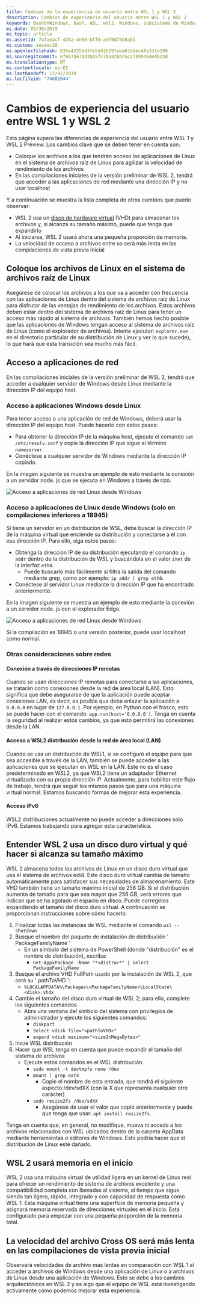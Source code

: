 ```yaml
---
title: Cambios de la experiencia de usuario entre WSL 1 y WSL 2
description: Cambios de experiencia del usuario entre WSL 1 y WSL 2
keywords: BashOnWindows, bash, WSL, wsl2, Windows, subsistema de Windows para Linux, windowssubsystem, Ubuntu, Debian, SuSE, Windows 10
ms.date: 05/30/2019
ms.topic: article
ms.assetid: 7afaeacf-435a-4e58-bff0-a9f0d75b8a51
ms.custom: seodec18
ms.openlocfilehash: 635e4335bd3fe5dd1629faba0168ec4fa331e190
ms.sourcegitcommit: 6f6b7b67dd35b5fc7b582bb7ac27b9936dedb23d
ms.translationtype: MT
ms.contentlocale: es-ES
ms.lasthandoff: 12/02/2019
ms.locfileid: "74681644"
---
```

# <a name="user-experience-changes-between-wsl-1-and-wsl-2"></a>Cambios de experiencia del usuario entre WSL 1 y WSL 2

Esta página supera las diferencias de experiencia del usuario entre WSL 1 y WSL 2 Preview. Los cambios clave que se deben tener en cuenta son:

- Coloque los archivos a los que tendrán acceso las aplicaciones de Linux en el sistema de archivos raíz de Linux para agilizar la velocidad de rendimiento de los archivos
- En las compilaciones iniciales de la versión preliminar de WSL 2, tendrá que acceder a las aplicaciones de red mediante una dirección IP y no usar localhost

Y a continuación se muestra la lista completa de otros cambios que puede observar:

- WSL 2 usa un [disco de hardware virtual](https://en.wikipedia.org/wiki/VHD_(file_format)) (VHD) para almacenar los archivos y, si alcanza su tamaño máximo, puede que tenga que expandirlo
- Al iniciarse, WSL 2 usará ahora una pequeña proporción de memoria.
- La velocidad de acceso a archivos entre so será más lenta en las compilaciones de vista previa inicial

## <a name="place-your-linux-files-in-your-linux-root-file-system"></a>Coloque los archivos de Linux en el sistema de archivos raíz de Linux
Asegúrese de colocar los archivos a los que va a acceder con frecuencia con las aplicaciones de Linux dentro del sistema de archivos raíz de Linux para disfrutar de las ventajas de rendimiento de los archivos. Estos archivos deben estar dentro del sistema de archivos raíz de Linux para tener un acceso más rápido al sistema de archivos. También hemos hecho posible que las aplicaciones de Windows tengan acceso al sistema de archivos raíz de Linux (como el explorador de archivos). Intente ejecutar: `explorer.exe .` en el directorio particular de su distribución de Linux y ver lo que sucede), lo que hará que esta transición sea mucho más fácil. 

## <a name="accessing-network-applications"></a>Acceso a aplicaciones de red
En las compilaciones iniciales de la versión preliminar de WSL 2, tendrá que acceder a cualquier servidor de Windows desde Linux mediante la dirección IP del equipo host.

### <a name="accessing-windows-applications-from-linux"></a>Acceso a aplicaciones Windows desde Linux
Para tener acceso a una aplicación de red de Windows, deberá usar la dirección IP del equipo host. Puede hacerlo con estos pasos:

- Para obtener la dirección IP de la máquina host, ejecute el comando `cat /etc/resolv.conf` y copie la dirección IP que sigue al término `nameserver`. 
- Conéctese a cualquier servidor de Windows mediante la dirección IP copiada.

En la imagen siguiente se muestra un ejemplo de esto mediante la conexión a un servidor node. js que se ejecuta en Windows a través de rizo. 

![Acceso a aplicaciones de red Linux desde Windows](media/wsl2-network-l2w.png)

### <a name="accessing-linux-applications-from-windows-only-in-builds-lower-than-18945"></a>Acceso a aplicaciones de Linux desde Windows (solo en compilaciones inferiores a 18945)
Si tiene un servidor en un distribución de WSL, debe buscar la dirección IP de la máquina virtual que enciende su distribución y conectarse a él con esa dirección IP. Para ello, siga estos pasos:

- Obtenga la dirección IP de su distribución ejecutando el comando `ip addr` dentro de la distribución de WSL y buscándola en el valor `inet` de la interfaz `eth0`.
   - Puede buscarlo más fácilmente si filtra la salida del comando mediante grep, como por ejemplo: `ip addr | grep eth0`.
- Conéctese al servidor Linux mediante la dirección IP que ha encontrado anteriormente.

En la imagen siguiente se muestra un ejemplo de esto mediante la conexión a un servidor node. js con el explorador Edge.

![Acceso a aplicaciones de red Linux desde Windows](media/wsl2-network-w2l.jpg)

Si la compilación es 18945 o una versión posterior, puede usar localhost como normal. 

### <a name="other-networking-considerations"></a>Otras consideraciones sobre redes

#### <a name="connecting-via-remote-ip-addresses"></a>Conexión a través de direcciones IP remotas

Cuando se usan direcciones IP remotas para conectarse a las aplicaciones, se tratarán como conexiones desde la red de área local (LAN). Esto significa que debe asegurarse de que la aplicación puede aceptar conexiones LAN, es decir, es posible que deba enlazar la aplicación a `0.0.0.0` en lugar de `127.0.0.1`. Por ejemplo, en Python con el frasco, esto se puede hacer con el comando: `app.run(host='0.0.0.0')`. Tenga en cuenta la seguridad al realizar estos cambios, ya que esto permitirá las conexiones desde la LAN. 

#### <a name="accessing-a-wsl2-distro-from-your-local-area-network-lan"></a>Acceso a WSL2 distribución desde la red de área local (LAN)

Cuando se usa un distribución de WSL1, si se configuró el equipo para que sea accesible a través de la LAN, también se puede acceder a las aplicaciones que se ejecutan en WSL en la LAN. Este no es el caso predeterminado en WSL2, ya que WSL2 tiene un adaptador Ethernet virtualizado con su propia dirección IP. Actualmente, para habilitar este flujo de trabajo, tendrá que seguir los mismos pasos que para una máquina virtual normal. Estamos buscando formas de mejorar esta experiencia.

#### <a name="ipv6-access"></a>Acceso IPv6

WSL2 distribuciones actualmente no puede acceder a direcciones solo IPv6. Estamos trabajando para agregar esta característica.

## <a name="understanding-wsl-2-uses-a-vhd-and-what-to-do-if-you-reach-its-max-size"></a>Entender WSL 2 usa un disco duro virtual y qué hacer si alcanza su tamaño máximo
WSL 2 almacena todos los archivos de Linux en un disco duro virtual que usa el sistema de archivos ext4. Este disco duro virtual cambia de tamaño automáticamente para satisfacer sus necesidades de almacenamiento. Este VHD también tiene un tamaño máximo inicial de 256 GB. Si el distribución aumenta de tamaño para que sea mayor que 256 GB, verá errores que indican que se ha agotado el espacio en disco. Puede corregirlos expandiendo el tamaño del disco duro virtual. A continuación se proporcionan instrucciones sobre cómo hacerlo:

1. Finalizar todas las instancias de WSL mediante el comando `wsl --shutdown`
2. Busque el nombre del paquete de instalación de distribución ' PackageFamilyName '
   - En un símbolo del sistema de PowerShell (donde "distribución" es el nombre de distribución), escriba:
      - `Get-AppxPackage -Name "*<distro>*" | Select PackageFamilyName`
3. Busque el archivo VHD FullPath usado por la instalación de WSL 2, que será su ' pathToVHD ':
     - `%LOCALAPPDATA%\Packages\<PackageFamilyName>\LocalState\<disk>.vhdx`
4. Cambie el tamaño del disco duro virtual de WSL 2; para ello, complete los siguientes comandos
   - Abra una ventana del símbolo del sistema con privilegios de administrador y ejecute los siguientes comandos:
      - `diskpart`
      - `Select vdisk file="<pathToVHD>"`
      - `expand vdisk maximum="<sizeInMegaBytes>"`
5. Inicie WSL distribución
6. Hacer que WSL tenga en cuenta que puede expandir el tamaño del sistema de archivos
   - Ejecute estos comandos en el WSL distribución:
      - `sudo mount -t devtmpfs none /dev`
      - `mount | grep ext4`
         - Copie el nombre de esta entrada, que tendrá el siguiente aspecto:/dev/sdXX (con la X que representa cualquier otro carácter)
      - `sudo resize2fs /dev/sdXX`
         - Asegúrese de usar el valor que copió anteriormente y puede que tenga que usar: `apt install resize2fs`.

Tenga en cuenta que, en general, no modifique, mueva ni acceda a los archivos relacionados con WSL ubicados dentro de la carpeta AppData mediante herramientas o editores de Windows. Esto podría hacer que el distribución de Linux esté dañado.

## <a name="wsl-2-will-use-some-memory-on-startup"></a>WSL 2 usará memoria en el inicio
WSL 2 usa una máquina virtual de utilidad ligera en un kernel de Linux real para ofrecer un rendimiento de sistema de archivos excelente y una compatibilidad completa con llamadas al sistema, al tiempo que sigue siendo tan ligero, rápido, integrado y con capacidad de respuesta como WSL 1. Esta máquina virtual tiene una superficie de memoria pequeña y asignará memoria reservada de direcciones virtuales en el inicio. Está configurado para empezar con una pequeña proporción de la memoria total.

## <a name="cross-os-file-speed-will-be-slower-in-initial-preview-builds"></a>La velocidad del archivo Cross OS será más lenta en las compilaciones de vista previa inicial
Observará velocidades de archivo más lentas en comparación con WSL 1 al acceder a archivos de Windows desde una aplicación de Linux o a archivos de Linux desde una aplicación de Windows. Esto se debe a los cambios arquitectónicos en WSL 2 y es algo que el equipo de WSL está investigando activamente cómo podemos mejorar esta experiencia.
